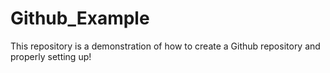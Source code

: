 # Github_Example
This repository is a demonstration of how to create a Github repository and properly setting up!
